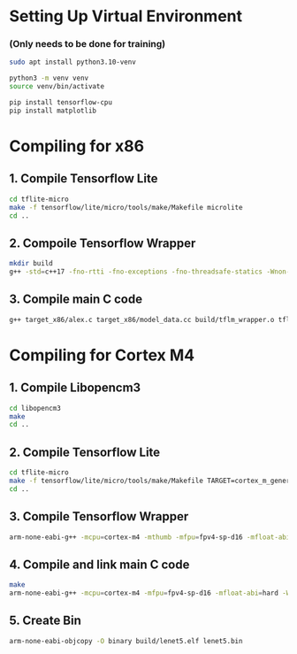 
# Setting Up Virtual Environment
### (Only needs to be done for training)

```bash
sudo apt install python3.10-venv

python3 -m venv venv
source venv/bin/activate

pip install tensorflow-cpu
pip install matplotlib
```

# Compiling for x86
## 1. Compile Tensorflow Lite
```bash
cd tflite-micro
make -f tensorflow/lite/micro/tools/make/Makefile microlite
cd ..
```

## 2. Compoile Tensorflow Wrapper
```bash
mkdir build
g++ -std=c++17 -fno-rtti -fno-exceptions -fno-threadsafe-statics -Wnon-virtual-dtor -Werror -fno-unwind-tables -ffunction-sections -fdata-sections -fmessage-length=0 -DTF_LITE_STATIC_MEMORY -DTF_LITE_DISABLE_X86_NEON -Wsign-compare -Wdouble-promotion -Wunused-variable -Wunused-function -Wswitch -Wvla -Wall -Wextra -Wmissing-field-initializers -Wstrict-aliasing -Wno-unused-parameter -DKERNELS_OPTIMIZED_FOR_SPEED -DTF_LITE_USE_CTIME -O2 -Itflite-micro/. -Itflite-micro/tensorflow/lite/micro/tools/make/downloads -Itflite-micro/tensorflow/lite/micro/tools/make/downloads/gemmlowp -Itflite-micro/tensorflow/lite/micro/tools/make/downloads/flatbuffers/include -Itflite-micro/tensorflow/lite/micro/tools/make/downloads/kissfft -Itflite-micro/tensorflow/lite/micro/tools/make/downloads/ruy -Itflite-micro/gen/linux_x86_64_default_gcc/genfiles/ -Itflite-micro/gen/linux_x86_64_default_gcc/genfiles/ -c target_x86/tflm_wrapper.cc -o build/tflm_wrapper.o
```

## 3. Compile main C code
```bash
g++ target_x86/alex.c target_x86/model_data.cc build/tflm_wrapper.o tflite-micro/gen/linux_x86_64_default_gcc/lib/libtensorflow-microlite.a -o alex.out
```


# Compiling for Cortex M4

## 1. Compile Libopencm3
```bash
cd libopencm3
make
cd ..
```

## 2. Compile Tensorflow Lite
```bash
cd tflite-micro
make -f tensorflow/lite/micro/tools/make/Makefile TARGET=cortex_m_generic TARGET_ARCH=cortex-m4+fp OPTIMIZED_KERNEL_DIR=cmsis_nn TARGET_TOOLCHAIN_ROOT=/usr/bin/ microlite
cd ..
```

## 3. Compile Tensorflow Wrapper
```bash
arm-none-eabi-g++ -mcpu=cortex-m4 -mthumb -mfpu=fpv4-sp-d16 -mfloat-abi=hard -std=c++17 -Wall -Wextra -fno-threadsafe-statics -Itflite-micro/. -Itflite-micro/tensorflow/lite/micro/tools/make/downloads -Itflite-micro/tensorflow/lite/micro/tools/make/downloads/gemmlowp -Itflite-micro/tensorflow/lite/micro/tools/make/downloads/flatbuffers/include -Itflite-micro/tensorflow/lite/micro/tools/make/downloads/kissfft -Itflite-micro/tensorflow/lite/micro/tools/make/downloads/ruy -Itflite-micro/tensorflow/lite/micro/tools/make/downloads/cmsis/Cortex_DFP/Device/"ARMCM4"/Include -Itflite-micro/tensorflow/lite/micro -ltensorflow-microlite -c target_m4/tflm_wrapper.cc -o build/tflm_wrapper.o
```

## 4. Compile and link main C code
```bash
make
arm-none-eabi-g++ -mcpu=cortex-m4 -mfpu=fpv4-sp-d16 -mfloat-abi=hard -Wall -Wextra -specs=nosys.specs -c build/lenet.o build/tflm_wrapper.o libopencm3/lib/libopencm3_stm32l4.a tflite-micro/gen/cortex_m_generic_cortex-m4+fp_default_cmsis_nn_gcc/lib/libtensorflow-microlite.a -o build/lenet5.elf
```

## 5. Create Bin
```bash
arm-none-eabi-objcopy -O binary build/lenet5.elf lenet5.bin
```

